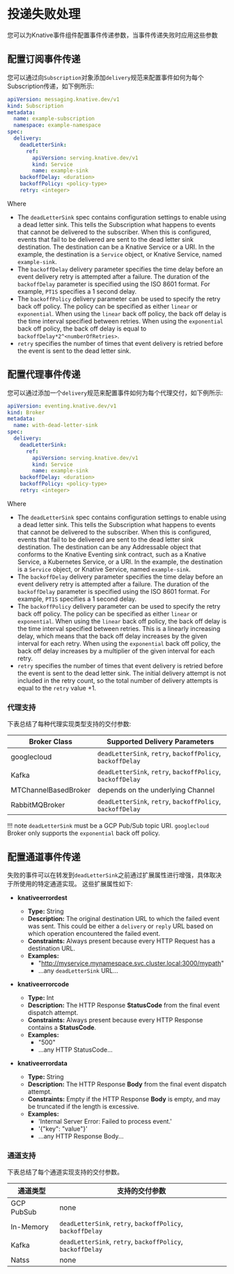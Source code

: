 # 投递失败处理

您可以为Knative事件组件配置事件传递参数，当事件传递失败时应用这些参数

## 配置订阅事件传递

您可以通过向`Subscription`对象添加`delivery`规范来配置事件如何为每个Subscription传递，如下例所示:

```yaml
apiVersion: messaging.knative.dev/v1
kind: Subscription
metadata:
  name: example-subscription
  namespace: example-namespace
spec:
  delivery:
    deadLetterSink:
      ref:
        apiVersion: serving.knative.dev/v1
        kind: Service
        name: example-sink
    backoffDelay: <duration>
    backoffPolicy: <policy-type>
    retry: <integer>
```

Where

- The `deadLetterSink` spec contains configuration settings to enable using a dead letter sink. This tells the Subscription what happens to events that cannot be delivered to the subscriber. When this is configured, events that fail to be delivered are sent to the dead letter sink destination. The destination can be a Knative Service or a URI. In the example, the destination is a `Service` object, or Knative Service, named `example-sink`.
- The `backoffDelay` delivery parameter specifies the time delay before an event delivery retry is attempted after a failure. The duration of the `backoffDelay` parameter is specified using the ISO 8601 format. For example, `PT1S` specifies a 1 second delay.
- The `backoffPolicy` delivery parameter can be used to specify the retry back off policy. The policy can be specified as either `linear` or `exponential`. When using the `linear` back off policy, the back off delay is the time interval specified between retries. When using the `exponential` back off policy, the back off delay is equal to `backoffDelay*2^<numberOfRetries>`.
- `retry` specifies the number of times that event delivery is retried before the event is sent to the dead letter sink.

## 配置代理事件传递

您可以通过添加一个`delivery`规范来配置事件如何为每个代理交付，如下例所示:

```yaml
apiVersion: eventing.knative.dev/v1
kind: Broker
metadata:
  name: with-dead-letter-sink
spec:
  delivery:
    deadLetterSink:
      ref:
        apiVersion: serving.knative.dev/v1
        kind: Service
        name: example-sink
    backoffDelay: <duration>
    backoffPolicy: <policy-type>
    retry: <integer>
```

Where

- The `deadLetterSink` spec contains configuration settings to enable using a dead letter sink. This tells the Subscription what happens to events that cannot be delivered to the subscriber. When this is configured, events that fail to be delivered are sent to the dead letter sink destination. The destination can be any Addressable object that conforms to the Knative Eventing sink contract, such as a Knative Service, a Kubernetes Service, or a URI. In the example, the destination is a `Service` object, or Knative Service, named `example-sink`.
- The `backoffDelay` delivery parameter specifies the time delay before an event delivery retry is attempted after a failure. The duration of the `backoffDelay` parameter is specified using the ISO 8601 format. For example, `PT1S` specifies a 1 second delay.
- The `backoffPolicy` delivery parameter can be used to specify the retry back off policy. The policy can be specified as either `linear` or `exponential`. When using the `linear` back off policy, the back off delay is the time interval specified between retries. This is a linearly increasing delay, which means that the back off delay increases by the given interval for each retry. When using the `exponential` back off policy, the back off delay increases by a multiplier of the given interval for each retry.
- `retry` specifies the number of times that event delivery is retried before the event is sent to the dead letter sink. The initial delivery attempt is not included in the retry count, so the total number of delivery attempts is equal to the `retry` value +1.

### 代理支持

下表总结了每种代理实现类型支持的交付参数:

| Broker Class         | Supported Delivery Parameters                              |
| -------------------- | ---------------------------------------------------------- |
| googlecloud          | `deadLetterSink`, `retry`, `backoffPolicy`, `backoffDelay` |
| Kafka                | `deadLetterSink`, `retry`, `backoffPolicy`, `backoffDelay` |
| MTChannelBasedBroker | depends on the underlying Channel                          |
| RabbitMQBroker       | `deadLetterSink`, `retry`, `backoffPolicy`, `backoffDelay` |

!!! note
    `deadLetterSink` must be a GCP Pub/Sub topic URI.
    `googlecloud` Broker only supports the `exponential` back off policy.

## 配置通道事件传递

失败的事件可以在转发到`deadLetterSink`之前通过扩展属性进行增强，具体取决于所使用的特定通道实现。
这些扩展属性如下:

- **knativeerrordest**
    - **Type:** String
    - **Description:** The original destination URL to which the failed event
      was sent.  This could be either a `delivery` or `reply` URL based on
      which operation encountered the failed event.
    - **Constraints:** Always present because every HTTP Request has a
      destination URL.
    - **Examples:**
        - "http://myservice.mynamespace.svc.cluster.local:3000/mypath"
        - ...any `deadLetterSink` URL...

- **knativeerrorcode**
    - **Type:** Int
    - **Description:** The HTTP Response **StatusCode** from the final event
      dispatch attempt.
    - **Constraints:** Always present because every HTTP Response contains
      a **StatusCode**.
    - **Examples:**
        - "500"
        - ...any HTTP StatusCode...

- **knativeerrordata**
    - **Type:** String
    - **Description:** The HTTP Response **Body** from the final event dispatch
      attempt.
    - **Constraints:** Empty if the HTTP Response **Body** is empty,
      and may be truncated if the length is excessive.
    - **Examples:**
        - 'Internal Server Error: Failed to process event.'
        - '{"key": "value"}'
        - ...any HTTP Response Body...

### 通道支持

下表总结了每个通道实现支持的交付参数。

| 通道类型   | 支持的交付参数                                             |
| ---------- | ---------------------------------------------------------- |
| GCP PubSub | none                                                       |
| In-Memory  | `deadLetterSink`, `retry`, `backoffPolicy`, `backoffDelay` |
| Kafka      | `deadLetterSink`, `retry`, `backoffPolicy`, `backoffDelay` |
| Natss      | none                                                       |

